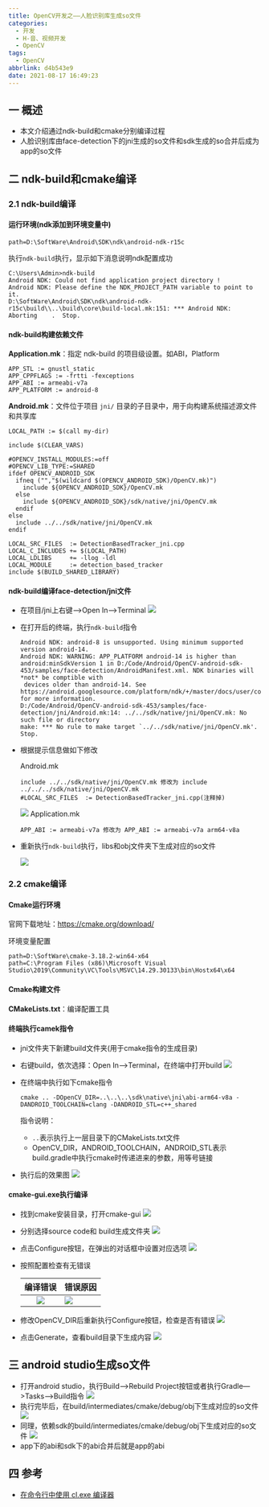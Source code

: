 ```yaml
---
title: OpenCV开发之——人脸识别库生成so文件
categories:
  - 开发
  - H-音、视频开发
  - OpenCV
tags:
  - OpenCV
abbrlink: d4b543e9
date: 2021-08-17 16:49:23
---
```

## 一 概述

* 本文介绍通过ndk-build和cmake分别编译过程
* 人脸识别库由face-detection下的jni生成的so文件和sdk生成的so合并后成为app的so文件

<!--more-->

## 二 ndk-build和cmake编译

### 2.1 ndk-build编译

#### 运行环境(ndk添加到环境变量中)

```
path=D:\SoftWare\Android\SDK\ndk\android-ndk-r15c
```

执行`ndk-build`执行，显示如下消息说明ndk配置成功

```
C:\Users\Admin>ndk-build
Android NDK: Could not find application project directory !
Android NDK: Please define the NDK_PROJECT_PATH variable to point to it.
D:\SoftWare\Android\SDK\ndk\android-ndk-r15c\build\\..\build\core\build-local.mk:151: *** Android NDK: Aborting    .  Stop.
```

#### ndk-build构建依赖文件

**Application.mk**：指定 ndk-build 的项目级设置。如ABI，Platform

```
APP_STL := gnustl_static
APP_CPPFLAGS := -frtti -fexceptions
APP_ABI := armeabi-v7a
APP_PLATFORM := android-8
```

**Android.mk**：文件位于项目 `jni/` 目录的子目录中，用于向构建系统描述源文件和共享库

```
LOCAL_PATH := $(call my-dir)

include $(CLEAR_VARS)

#OPENCV_INSTALL_MODULES:=off
#OPENCV_LIB_TYPE:=SHARED
ifdef OPENCV_ANDROID_SDK
  ifneq ("","$(wildcard $(OPENCV_ANDROID_SDK)/OpenCV.mk)")
    include ${OPENCV_ANDROID_SDK}/OpenCV.mk
  else
    include ${OPENCV_ANDROID_SDK}/sdk/native/jni/OpenCV.mk
  endif
else
  include ../../sdk/native/jni/OpenCV.mk
endif

LOCAL_SRC_FILES  := DetectionBasedTracker_jni.cpp
LOCAL_C_INCLUDES += $(LOCAL_PATH)
LOCAL_LDLIBS     += -llog -ldl
LOCAL_MODULE     := detection_based_tracker
include $(BUILD_SHARED_LIBRARY)
```

#### ndk-build编译face-detection/jni文件

* 在项目/jni上右键—>Open In—>Terminal
  ![][1]
  
* 在打开后的终端，执行`ndk-build`指令

  ```
  Android NDK: android-8 is unsupported. Using minimum supported version android-14.
  Android NDK: WARNING: APP_PLATFORM android-14 is higher than android:minSdkVersion 1 in D:/Code/Android/OpenCV-android-sdk-453/samples/face-detection/AndroidManifest.xml. NDK binaries will *not* be comptible with
   devices older than android-14. See https://android.googlesource.com/platform/ndk/+/master/docs/user/common_problems.md for more information.
  D:/Code/Android/OpenCV-android-sdk-453/samples/face-detection/jni/Android.mk:14: ../../sdk/native/jni/OpenCV.mk: No such file or directory
  make: *** No rule to make target `../../sdk/native/jni/OpenCV.mk'.  Stop.
  ```

* 根据提示信息做如下修改

  Android.mk

  ```
  include ../../sdk/native/jni/OpenCV.mk 修改为 include ../../../sdk/native/jni/OpenCV.mk
  #LOCAL_SRC_FILES  := DetectionBasedTracker_jni.cpp(注释掉)
  ```
  ![][2]
  Application.mk
  
  ```
  APP_ABI := armeabi-v7a 修改为 APP_ABI := armeabi-v7a arm64-v8a
  ```

* 重新执行`ndk-build`执行，libs和obj文件夹下生成对应的so文件

  ![][3]

### 2.2 cmake编译

#### Cmake运行环境

官网下载地址：https://cmake.org/download/

环境变量配置

```
path=D:\SoftWare\cmake-3.18.2-win64-x64
path=C:\Program Files (x86)\Microsoft Visual Studio\2019\Community\VC\Tools\MSVC\14.29.30133\bin\Hostx64\x64
```

#### Cmake构建文件

**CMakeLists.txt**：编译配置工具

#### 终端执行camek指令

* jni文件夹下新建build文件夹(用于cmake指令的生成目录)
* 右键build，依次选择：Open In——>Terminal，在终端中打开build
  ![][4]
* 在终端中执行如下cmake指令

  ```
  cmake .. -DOpenCV_DIR=..\..\..\sdk\native\jni\abi-arm64-v8a -DANDROID_TOOLCHAIN=clang -DANDROID_STL=c++_shared
  ```

  指令说明：

  * `..`表示执行上一层目录下的CMakeLists.txt文件
  * OpenCV_DIR，ANDROID_TOOLCHAIN，ANDROID_STL表示build.gradle中执行cmake时传递进来的参数，用等号链接

* 执行后的效果图
  ![][5]

#### cmake-gui.exe执行编译

* 找到cmake安装目录，打开cmake-gui
  ![][6]
* 分别选择source code和 build生成文件夹
  ![][7]
* 点击Configure按钮，在弹出的对话框中设置对应选项
  ![][8]
  
* 按照配置检查有无错误

  | 编译错误 | 错误原因 |
  | :------: | -------- |
  |  ![][9]  | ![][10]  |
  
* 修改OpenCV_DIR后重新执行Configure按钮，检查是否有错误
  ![][11]
* 点击Generate，查看build目录下生成内容
  ![][12]
## 三 android studio生成so文件

* 打开android studio，执行Build—>Rebuild Project按钮或者执行Gradle—>Tasks—>Build指令
  ![][13]
* 执行完毕后，在build/intermediates/cmake/debug/obj下生成对应的so文件
  ![][14]
* 同理，依赖sdk的build/intermediates/cmake/debug/obj下生成对应的so文件
  ![][15]
* app下的abi和sdk下的abi合并后就是app的abi

## 四 参考

* [在命令行中使用 cl.exe 编译器](https://zhuanlan.zhihu.com/p/98384105)


[1]:https://cdn.jsdelivr.net/gh/PGzxc/CDN@master/blog-opencv/android-opencv-face-jni-terminal.png
[2]:https://cdn.jsdelivr.net/gh/PGzxc/CDN@master/blog-opencv/android-opencv-face-androidmk-modify.png
[3]:https://cdn.jsdelivr.net/gh/PGzxc/CDN@master/blog-opencv/android-opencv-face-ndk-so.png
[4]:https://cdn.jsdelivr.net/gh/PGzxc/CDN@master/blog-opencv/android-opencv-face-cmake-open-terminal.png
[5]:https://cdn.jsdelivr.net/gh/PGzxc/CDN@master/blog-opencv/android-opencv-face-cmake-terminal-run.png
[6]:https://cdn.jsdelivr.net/gh/PGzxc/CDN@master/blog-opencv/android-opencv-cmake-gui.png
[7]:https://cdn.jsdelivr.net/gh/PGzxc/CDN@master/blog-opencv/android-opencv-cmake-gui-source-build.png
[8]:https://cdn.jsdelivr.net/gh/PGzxc/CDN@master/blog-opencv/android-opencv-cmake-gui-configure.png
[9]:https://cdn.jsdelivr.net/gh/PGzxc/CDN@master/blog-opencv/android-opencv-cmake-gui-configure-error.png
[10]:https://cdn.jsdelivr.net/gh/PGzxc/CDN@master/blog-opencv/android-opencv-cmake-gui-opencvdir-lack.png
[11]:https://cdn.jsdelivr.net/gh/PGzxc/CDN@master/blog-opencv/android-opencv-cmake-gui-correct-configure.png
[12]:https://cdn.jsdelivr.net/gh/PGzxc/CDN@master/blog-opencv/android-opencv-cmake-gui-x64-build.png
[13]:https://cdn.jsdelivr.net/gh/PGzxc/CDN@master/blog-opencv/android-opencv-task-build.png
[14]:https://cdn.jsdelivr.net/gh/PGzxc/CDN@master/blog-opencv/android-opencv-as-cmake-abi.png
[15]:https://cdn.jsdelivr.net/gh/PGzxc/CDN@master/blog-opencv/android-opencv-sdk-build-abi.png